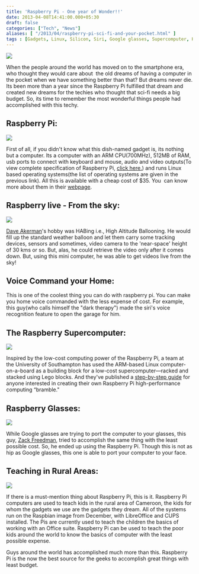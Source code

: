 ```yaml
---
title: 'Raspberry Pi - One year of Wonder!!'
date: 2013-04-08T14:41:00.000+05:30
draft: false
categories: ["Tech", "News"]
aliases: [ "/2013/04/raspberry-pi-sci-fi-and-your-pocket.html" ]
tags : [Gadgets, Linux, Silicon, Siri, Google glasses, Supercomputer, High Altitude Ballooning, Electrical, Raspberry Pi, Technology]
---
```


[![](https://4.bp.blogspot.com/-9AxETEDXiPQ/UWJt3JrwqcI/AAAAAAAAAqo/mtFfVfLVM4U/s400/AdafruitPiBox.jpg)](https://4.bp.blogspot.com/-9AxETEDXiPQ/UWJt3JrwqcI/AAAAAAAAAqo/mtFfVfLVM4U/s1600/AdafruitPiBox.jpg)

  
When the people around the world has moved on to the smartphone era, who thought they would care about  the old dreams of having a computer in the pocket when we have something better than that? But dreams never die. Its been more than a year since the Raspberry Pi fulfilled that dream and created new dreams for the techies who thought that sci-fi needs a big budget. So, its time to remember the most wonderful things people had accomplished with this techy.  
  

Raspberry Pi:
-------------

[![](https://3.bp.blogspot.com/-oa_WN5n33xs/UWJ6KGJCjWI/AAAAAAAAArM/D8SGuaqdqRM/s320/raspbian.jpg)](https://3.bp.blogspot.com/-oa_WN5n33xs/UWJ6KGJCjWI/AAAAAAAAArM/D8SGuaqdqRM/s1600/raspbian.jpg)

  

First of all, if you didn't know what this dish-named gadget is, its nothing but a computer. Its a computer with an ARM CPU(700MHz), 512MB of RAM, usb ports to connect with keyboard and mouse, audio and video outputs(To view complete specification of Raspberry Pi, [click here.](httpss://docs.google.com/file/d/0BwhL7G-E9AFLSzM0Tzk2SFBsZm8/edit?usp=sharing)) and runs Linux based operating systems(the list of operating systems are given in the previous link). All this is available with a cheap cost of $35. You  can know more about them in their [webpage](https://www.raspberrypi.org/).

  

Raspberry live - From the sky:
------------------------------

[](https://4.bp.blogspot.com/-G_efnbNvGKE/UWJ64yEPZDI/AAAAAAAAArU/uTxnBHE8UME/s1600/pi-in-the-sky.jpg)[![](https://4.bp.blogspot.com/-G_efnbNvGKE/UWJ64yEPZDI/AAAAAAAAArU/uTxnBHE8UME/s400/pi-in-the-sky.jpg)](https://4.bp.blogspot.com/-G_efnbNvGKE/UWJ64yEPZDI/AAAAAAAAArU/uTxnBHE8UME/s1600/pi-in-the-sky.jpg)

  

[Dave Akerman](https://www.daveakerman.com/)'s hobby was HABing i.e., High Altitude Ballooning. He would fill up the standard weather balloon and let them carry some tracking devices, sensors and sometimes, video camera to the 'near-space' height of 30 kms or so. But, alas, he could retrieve the video only after it comes down. But, using this mini computer, he was able to get videos live from the sky!

  

Voice Command your Home:
------------------------

  

This is one of the coolest thing you can do with raspberry pi. You can make you home voice commanded with the less expense of cost. For example, this guy(who calls himself the "dark therapy") made the siri's voice recognition feature to open the garage for him. 

  

The Raspberry Supercomputer:
----------------------------

[![](https://4.bp.blogspot.com/-Rr2I-25zYrM/UWKC1qJDuBI/AAAAAAAAAr0/npGUk_6xIyQ/s400/raspberry-pi-supercomputer-5-640x425.jpg)](https://4.bp.blogspot.com/-Rr2I-25zYrM/UWKC1qJDuBI/AAAAAAAAAr0/npGUk_6xIyQ/s1600/raspberry-pi-supercomputer-5-640x425.jpg)

  

Inspired by the low-cost computing power of the Raspberry Pi, a team at the University of Southampton has used the ARM-based Linux computer-on-a-board as a building block for a low-cost supercomputer—racked and stacked using Lego blocks. And they've published a [step-by-step guide](https://www.southampton.ac.uk/~sjc/raspberrypi/pi_supercomputer_southampton.htm) for anyone interested in creating their own Raspberry Pi high-performance computing “bramble."

  

Raspberry Glasses:
------------------

[![](https://1.bp.blogspot.com/-iAiSkHu1dnk/UWKHPrYEawI/AAAAAAAAAsU/-VDGKGjzO68/s400/wearable-pi-full-640x480.jpg)](https://1.bp.blogspot.com/-iAiSkHu1dnk/UWKHPrYEawI/AAAAAAAAAsU/-VDGKGjzO68/s1600/wearable-pi-full-640x480.jpg)

  

While Google glasses are trying to port the computer to your glasses, this guy, [Zack Freedman](https://blog.makerbar.com/?p=254), tried to accomplish the same thing with the least possible cost. So, he ended up using the Raspberry Pi. Though this is not as hip as Google glasses, this one is able to port your computer to your face.

  

Teaching in Rural Areas:
------------------------

[![](https://4.bp.blogspot.com/-qZNIk6D9Xlk/UWKFIFVFOVI/AAAAAAAAAsE/LlvukqL15zA/s400/piteach.jpg)](https://4.bp.blogspot.com/-qZNIk6D9Xlk/UWKFIFVFOVI/AAAAAAAAAsE/LlvukqL15zA/s1600/piteach.jpg)

  

If there is a must-mention thing about Raspberry Pi, this is it. Raspberry Pi computers are used to teach kids in the rural area of Cameroon, the kids for whom the gadgets we use are the gadgets they dream. All of the systems run on the Raspbian image from December, with LibreOffice and CUPS installed. The Pis are currently used to teach the children the basics of working with an Office suite. Raspberry Pi can be used to teach the poor kids around the world to know the basics of computer with the least possible expense.

  

Guys around the world has accomplished much more than this. Raspberry Pi is the now the best source for the geeks to accomplish great things with least budget.